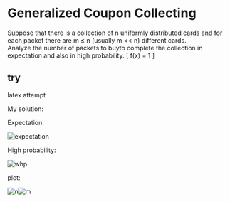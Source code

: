 # Generalized Coupon Collecting

Suppose that there is a collection of n uniformly distributed cards and for each packet there are m ≤ n (usually m << n) different cards.  
Analyze the number of packets to buyto complete the collection in expectation and also in high probability.
\[
f(x) = 1 
\]
## try
latex attempt

My solution:

Expectation:

![expectation](https://user-images.githubusercontent.com/62892813/124184668-31d8dc00-daba-11eb-8547-c98519c5d190.JPG)

High probability:

![whp](https://user-images.githubusercontent.com/62892813/124184695-3c937100-daba-11eb-9221-410241ae4c7e.JPG)

plot:

![n](https://user-images.githubusercontent.com/62892813/124184710-42895200-daba-11eb-8bae-45cd59d5f498.png)![m](https://user-images.githubusercontent.com/62892813/124184714-4321e880-daba-11eb-9c26-b03686a80568.png)

